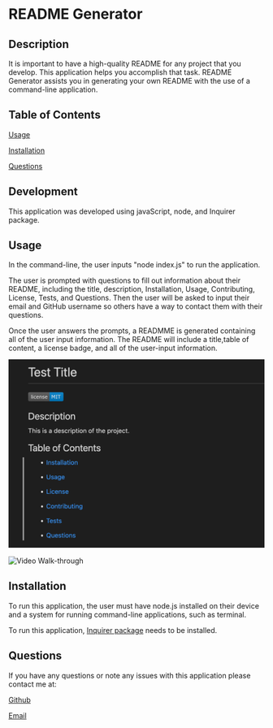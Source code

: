 # README Generator

## Description
It is important to have a high-quality README for any project that you develop. This application helps you accomplish that task. README Generator assists you in generating your own README with the use of a command-line application. 

## Table of Contents

[Usage](#Usage)

[Installation](#Installation)

[Questions](#Questions)

## Development
This application was developed using javaScript, node, and Inquirer package.

## Usage
In the command-line, the user inputs "node index.js" to run the application.

The user is prompted with questions to fill out information about their README, including the title, description, Installation, Usage, Contributing, License, Tests, and Questions. Then the user will be asked to input their email and GitHub username so others have a way to contact them with their questions.

Once the user answers the prompts, a READMME is generated containing all of the user input information. The README will include a title,table of content, a license badge, and all of the user-input information.

![Screenshot](./utils/Screen%20Shot%202022-06-13%20at%204.21.31%20PM.png)

![Video Walk-through](https://drive.google.com/file/d/1OvUmfMQTlzHf4gag64AlKxj7wbHyJB0V/view)

## Installation
To run this application, the user must have node.js installed on their device and a system for running command-line applications, such as terminal.

To run this application, [Inquirer package](https://www.npmjs.com/package/inquirer) needs to be installed.

## Questions
If you have any questions or note any issues with this application please contact me at:

[Github](github.com/edanahy22)

[Email](mailto:elainedanahy2022@u.northwestern.edu)

